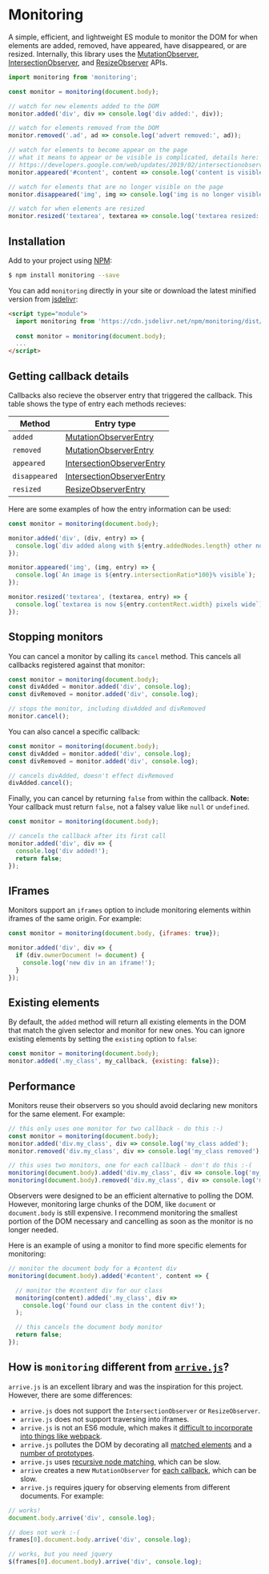 # Monitoring

A simple, efficient, and lightweight ES module to monitor the DOM for when elements are added, removed, have appeared, have disappeared, or are resized. Internally, this library uses the [MutationObserver](https://developer.mozilla.org/en-US/docs/Web/API/MutationObserver), [IntersectionObserver](https://developer.mozilla.org/en-US/docs/Web/API/IntersectionObserver), and [ResizeObserver](https://developer.mozilla.org/en-US/docs/Web/API/ResizeObserver) APIs. 

```javascript
import monitoring from 'monitoring';

const monitor = monitoring(document.body);

// watch for new elements added to the DOM
monitor.added('div', div => console.log('div added:', div));

// watch for elements removed from the DOM
monitor.removed('.ad', ad => console.log('advert removed:', ad));

// watch for elements to become appear on the page
// what it means to appear or be visible is complicated, details here:
// https://developers.google.com/web/updates/2019/02/intersectionobserver-v2
monitor.appeared('#content', content => console.log('content is visible:', content));

// watch for elements that are no longer visible on the page
monitor.disappeared('img', img => console.log('img is no longer visible:', img));

// watch for when elements are resized
monitor.resized('textarea', textarea => console.log('textarea resized:', textarea));
```

## Installation

Add to your project using [NPM](https://npmjs.com):

```bash
$ npm install monitoring --save
```

You can add `monitoring` directly in your site or download the latest minified version from [jsdelivr](https://cdn.jsdelivr.net/npm/monitoring/dist/monitoring-1.0.3.min.js):

```html
<script type="module">
  import monitoring from 'https://cdn.jsdelivr.net/npm/monitoring/dist/monitoring-1.0.3.min.js';
  
  const monitor = monitoring(document.body);
  ...
</script>
```

## Getting callback details

Callbacks also recieve the observer entry that triggered the callback. This table shows the type of entry each methods recieves:

| Method | Entry type |
| ------ | ---------- |
| `added` | [MutationObserverEntry](https://developer.mozilla.org/en-US/docs/Web/API/MutationObserverEntry) |
| `removed` | [MutationObserverEntry](https://developer.mozilla.org/en-US/docs/Web/API/MutationObserverEntry) |
| `appeared` | [IntersectionObserverEntry](https://developer.mozilla.org/en-US/docs/Web/API/IntersectionObserverEntry) |
| `disappeared` | [IntersectionObserverEntry](https://developer.mozilla.org/en-US/docs/Web/API/IntersectionObserverEntry) |
| `resized` | [ResizeObserverEntry](https://developer.mozilla.org/en-US/docs/Web/API/ResizeObserverEntry) |

Here are some examples of how the entry information can be used: 

```javascript
const monitor = monitoring(document.body);

monitor.added('div', (div, entry) => {
  console.log(`div added along with ${entry.addedNodes.length} other nodes`);
});

monitor.appeared('img', (img, entry) => {
  console.log(`An image is ${entry.intersectionRatio*100}% visible`);
});

monitor.resized('textarea', (textarea, entry) => {
  console.log(`textarea is now ${entry.contentRect.width} pixels wide`);
});
```

## Stopping monitors

You can cancel a monitor by calling its `cancel` method. This cancels all callbacks registered against that monitor: 

```javascript
const monitor = monitoring(document.body);
const divAdded = monitor.added('div', console.log);
const divRemoved = monitor.added('div', console.log);

// stops the monitor, including divAdded and divRemoved
monitor.cancel(); 
```

You can also cancel a specific callback:

```javascript
const monitor = monitoring(document.body);
const divAdded = monitor.added('div', console.log);
const divRemoved = monitor.added('div', console.log);

// cancels divAdded, doesn't effect divRemoved
divAdded.cancel(); 
```

Finally, you can cancel by returning `false` from within the callback. **Note:** Your callback must return `false`, not a falsey value like `null` or `undefined`. 

```javascript
const monitor = monitoring(document.body);

// cancels the callback after its first call
monitor.added('div', div => {
  console.log('div added!');
  return false; 
});
```

## IFrames

Monitors support an `iframes` option to include monitoring elements within iframes of the same origin. For example: 

```javascript
const monitor = monitoring(document.body, {iframes: true});

monitor.added('div', div => {
  if (div.ownerDocument != document) {
    console.log('new div in an iframe!');
  }
});
```

## Existing elements

By default, the `added` method will return all existing elements in the DOM that match the given selector and monitor for new ones. You can ignore existing elements by setting the `existing` option to `false`: 

```javascript
const monitor = monitoring(document.body);
monitor.added('.my_class', my_callback, {existing: false});
```

## Performance

Monitors reuse their observers so you should avoid declaring new monitors for the same element. For example:

```javascript
// this only uses one monitor for two callback - do this :-)
const monitor = monitoring(document.body);
monitor.added('div.my_class', div => console.log('my_class added');
monitor.removed('div.my_class', div => console.log('my_class removed');

// this uses two monitors, one for each callback - don't do this :-(
monitoring(document.body).added('div.my_class', div => console.log('my_class added');
monitoring(document.body).removed('div.my_class', div => console.log('my_class removed');
```

Observers were designed to be an efficient alternative to polling the DOM. However, monitoring large chunks of the DOM, like `document` or `document.body` is still expensive. I recommend monitoring the smallest portion of the DOM necessary and cancelling as soon as the monitor is no longer needed. 

Here is an example of using a monitor to find more specific elements for monitoring:

```javascript
// monitor the document body for a #content div
monitoring(document.body).added('#content', content => {

  // monitor the #content div for our class
  monitoring(content).added('.my_class', div => 
    console.log('found our class in the content div!');
  );

  // this cancels the document body monitor
  return false;
});
```

## How is `monitoring` different from [`arrive.js`](https://github.com/uzairfarooq/arrive)?

`arrive.js` is an excellent library and was the inspiration for this project. However, there are some differences: 

* `arrive.js` does not support the `IntersectionObserver` or `ResizeObserver`.
* `arrive.js` does not support traversing into iframes.
* `arrive.js` is not an ES6 module, which makes it [difficult to incorporate into things like webpack](https://github.com/uzairfarooq/arrive/issues/42).
* `arrive.js` pollutes the DOM by decorating all [matched elements](https://github.com/uzairfarooq/arrive/blob/16c5691062e6a081c07882ec4d5fa08f0cdd569f/src/arrive.js#L317) and a [number of prototypes](https://github.com/uzairfarooq/arrive/blob/16c5691062e6a081c07882ec4d5fa08f0cdd569f/src/arrive.js#L448).
* `arrive.js` uses [recursive node matching](https://github.com/uzairfarooq/arrive/blob/16c5691062e6a081c07882ec4d5fa08f0cdd569f/src/arrive.js#L62), which can be slow. 
* `arrive` creates a new `MutationObserver` for [each callback](https://github.com/uzairfarooq/arrive/blob/16c5691062e6a081c07882ec4d5fa08f0cdd569f/src/arrive.js#L183), which can be slow.
* `arrive.js` requires jquery for observing elements from different documents. For example: 

```javascript
// works! 
document.body.arrive('div', console.log);

// does not work :-(
frames[0].document.body.arrive('div', console.log);

// works, but you need jquery 
$(frames[0].document.body).arrive('div', console.log);
```